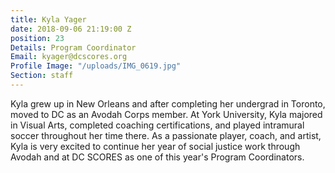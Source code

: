 ```yaml
---
title: Kyla Yager
date: 2018-09-06 21:19:00 Z
position: 23
Details: Program Coordinator
Email: kyager@dcscores.org
Profile Image: "/uploads/IMG_0619.jpg"
Section: staff
---
```


Kyla grew up in New Orleans and after completing her undergrad in Toronto, moved to DC as an Avodah Corps member. At York University, Kyla majored in Visual Arts, completed coaching certifications, and played intramural soccer throughout her time there. As a passionate player, coach, and artist, Kyla is very excited to continue her year of social justice work through Avodah and at DC SCORES as one of this year's Program Coordinators.